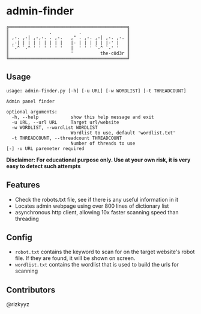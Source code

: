 # admin-finder

```
╔════════════════════════════════════════════╗
║               .          .                 ║
║ ,-. ,-| ,-,-. . ,-.   ," . ,-. ,-| ,-. ,-. ║
║ ,-| | | | | | | | |   |- | | | | | |-' |   ║
║ `-^ `-^ ' ' ' ' ' '   |  ' ' ' `-^ `-' '   ║
║                       '          the-c0d3r ║
╚════════════════════════════════════════════╝
```

## Usage

```
usage: admin-finder.py [-h] [-u URL] [-w WORDLIST] [-t THREADCOUNT]

Admin panel finder

optional arguments:
  -h, --help            show this help message and exit
  -u URL, --url URL     Target url/website
  -w WORDLIST, --wordlist WORDLIST
                        Wordlist to use, default 'wordlist.txt'
  -t THREADCOUNT, --threadcount THREADCOUNT
                        Number of threads to use
[-] -u URL paremeter required
```

**Disclaimer: For educational purpose only. Use at your own risk, it is very easy to detect such attempts**

## Features
- Check the robots.txt file, see if there is any useful information in it
- Locates admin webpage using over 800 lines of dictionary list
- asynchronous http client, allowing 10x faster scanning speed than threading

## Config
- `robot.txt` contains the keyword to scan for on the target website's robot file. If they are found, it will be shown on screen.
- `wordlist.txt` contains the wordlist that is used to build the urls for scanning

## Contributors
@rizkyyz


